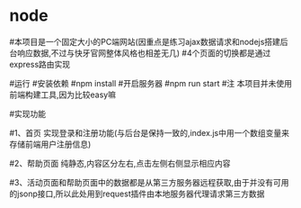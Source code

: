 # node

#本项目是一个固定大小的PC端网站(因重点是练习ajax数据请求和nodejs搭建后台响应数据,不过与快牙官网整体风格也相差无几)
#4个页面的切换都是通过express路由实现

#运行
#安装依赖
#npm install
#开启服务器
#npm run start
#注 本项目并未使用前端构建工具,因为比较easy嘛

#实现功能

#1、首页 实现登录和注册功能(与后台是保持一致的,index.js中用一个数组变量来存储前端用户注册信息)
<br/>

#2、帮助页面 纯静态,内容区分左右,点击左侧右侧显示相应内容

#3、活动页面和帮助页面中的数据都是从第三方服务器远程获取,由于并没有可用的jsonp接口,所以此处用到request插件由本地服务器代理请求第三方数据


